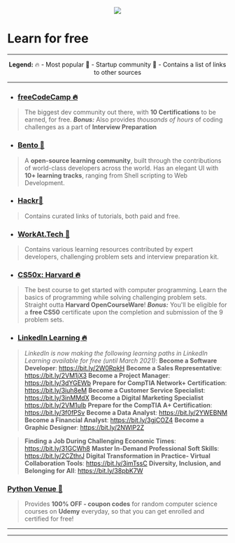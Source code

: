 <p align="center">
<img src="https://upload.wikimedia.org/wikipedia/commons/7/75/Wikimedia_Community_Logo.svg">
</p>

# Learn for free
<hr>
<p align="center">
<strong>Legend:</strong>
🔥 - Most popular
🚀 - Startup community
🔗 - Contains a list of links to other sources
</p>
<hr>

* ### [freeCodeCamp :fire:](https://www.freecodecamp.org/)
>The biggest dev community out there, with **10 Certifications** to be earned, for free.
***Bonus:*** Also provides *thousands of hours* of coding challenges as a part of __Interview Preparation__

* ### [Bento :rocket:](https://bento.io/)
> A **open-source learning community**, built through the contributions of world-class developers across the world.
Has an elegant UI with **10+ learning tracks**, ranging from Shell scripting to Web Development.

* ### [Hackr:link:](https://hackr.io/)
> Contains curated links of tutorials, both paid and free.

* ### [WorkAt.Tech :rocket:](https://workat.tech/)
> Contains various learning resources contributed by expert developers, challenging problem sets and interview preparation kit.

* ### [CS50x: Harvard :fire:](https://cs50.harvard.edu/)
> The best course to get started with computer programming. Learn the basics of programming while solving challenging problem sets. Straight outta **Harvard OpenCourseWare**!
***Bonus:*** You'll be eligible for a **free CS50** certificate upon the completion and submission of the 9 problem sets.

* ### [LinkedIn Learning :fire:](https://www.linkedin.com/learning/)
>*LinkedIn is now making the following learning paths in LinkedIn Learning available for free (until March 2021)*:
__Become a Software Developer__: https://bit.ly/2W0RpkH
__Become a Sales Representative__: https://bit.ly/2VM1jX3
 __Become a Project Manager__: https://bit.ly/3dYGEWb
__Prepare for CompTIA Network+ Certification__: https://bit.ly/3iuh8eM
__Become a Customer Service Specialist__: https://bit.ly/3inMMdX
__Become a Digital Marketing Specialist__ https://bit.ly/2VM1ulb
__Prepare for the CompTIA A+ Certification__: https://bit.ly/3f0fPSv
__Become a Data Analyst__: https://bit.ly/2YWEBNM
__Become a Financial Analyst__: https://bit.ly/3gjCOZ4
__Become a Graphic Designer__: https://bit.ly/2NWlP2Z

>__Finding a Job During Challenging Economic Times__: https://bit.ly/31GCWh8
__Master In-Demand Professional Soft Skills__: https://bit.ly/2CZthrJ
__Digital Transformation in Practice- Virtual Collaboration Tools__: https://bit.ly/3imTssC 
__Diversity, Inclusion, and Belonging for All__: https://bit.ly/38pbK7W

### [Python Venue :link:](http://pythonvenue.blogspot.com/)
> Provides **100% OFF - coupon codes** for random computer science courses on **Udemy** everyday, so that you can get enrolled and certified for free!

<hr>
<hr> 